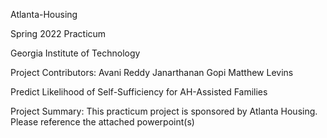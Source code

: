 Atlanta-Housing

Spring 2022 Practicum

Georgia Institute of Technology 

Project Contributors: Avani Reddy
                      Janarthanan Gopi
                      Matthew Levins 

Predict Likelihood of Self-Sufficiency for AH-Assisted Families 


                     
Project Summary: This practicum project is sponsored by Atlanta Housing. Please reference the attached powerpoint(s)
